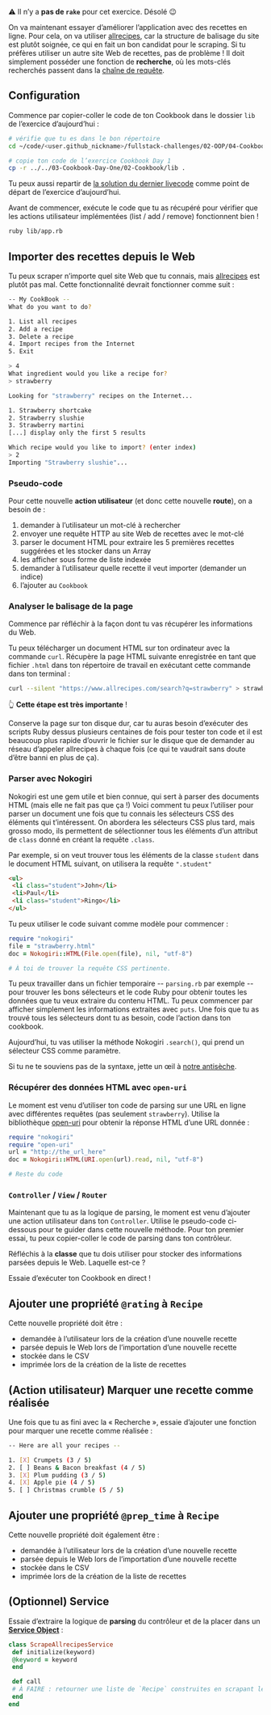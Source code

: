⚠️ Il n’y a **pas de `rake`** pour cet exercice. Désolé 😉

On va maintenant essayer d’améliorer l’application avec des recettes en ligne. Pour cela, on va utiliser [allrecipes](https://www.allrecipes.com), car la structure de balisage du site est plutôt soignée, ce qui en fait un bon candidat pour le scraping. Si tu préfères utiliser un autre site Web de recettes, pas de problème ! Il doit simplement posséder une fonction de **recherche**, où les mots-clés recherchés passent dans la [chaîne de requête](https://en.wikipedia.org/wiki/Query_string).

## Configuration

Commence par copier-coller le code de ton Cookbook dans le dossier `lib` de l’exercice d’aujourd’hui :

```bash
# vérifie que tu es dans le bon répertoire
cd ~/code/<user.github_nickname>/fullstack-challenges/02-OOP/04-Cookbook-Day-Two/01-Cookbook-Advanced

# copie ton code de l’exercice Cookbook Day 1
cp -r ../../03-Cookbook-Day-One/02-Cookbook/lib .
```

Tu peux aussi repartir de [la solution du dernier livecode](https://kitt.lewagon.com/camps/<user.batch_slug>/challenges?feature=livecode&amp;path=02-OOP%2F03-Cookbook-Day-One&feature=livecode) comme point de départ de l’exercice d’aujourd’hui.

Avant de commencer, exécute le code que tu as récupéré pour vérifier que les actions utilisateur implémentées (list / add / remove) fonctionnent bien !

```bash
ruby lib/app.rb
```

## Importer des recettes depuis le Web

Tu peux scraper n’importe quel site Web que tu connais, mais [allrecipes](https://www.allrecipes.com) est plutôt pas mal. Cette fonctionnalité devrait fonctionner comme suit :

```bash
-- My CookBook --
What do you want to do?

1. List all recipes
2. Add a recipe
3. Delete a recipe
4. Import recipes from the Internet
5. Exit

> 4
What ingredient would you like a recipe for?
> strawberry

Looking for "strawberry" recipes on the Internet...

1. Strawberry shortcake
2. Strawberry slushie
3. Strawberry martini
[...] display only the first 5 results

Which recipe would you like to import? (enter index)
> 2
Importing "Strawberry slushie"...
```

### Pseudo-code

Pour cette nouvelle **action utilisateur** (et donc cette nouvelle **route**), on a besoin de :

1.  demander à l’utilisateur un mot-clé à rechercher
2.  envoyer une requête HTTP au site Web de recettes avec le mot-clé
3.  parser le document HTML pour extraire les 5 premières recettes suggérées et les stocker dans un Array
4.  les afficher sous forme de liste indexée
5.  demander à l’utilisateur quelle recette il veut importer (demander un indice)
6.  l’ajouter au `Cookbook`

### Analyser le balisage de la page

Commence par réfléchir à la façon dont tu vas récupérer les informations du Web.

Tu peux télécharger un document HTML sur ton ordinateur avec la commande `curl`. Récupère la page HTML suivante enregistrée en tant que fichier `.html` dans ton répertoire de travail en exécutant cette commande dans ton terminal :

```bash
curl --silent "https://www.allrecipes.com/search?q=strawberry" > strawberry.html
```

👆 **Cette étape est très importante** !

Conserve la page sur ton disque dur, car tu auras besoin d’exécuter des scripts Ruby dessus plusieurs centaines de fois pour tester ton code et il est beaucoup plus rapide d’ouvrir le fichier sur le disque que de demander au réseau d’appeler allrecipes à chaque fois (ce qui te vaudrait sans doute d’être banni en plus de ça).

### Parser avec Nokogiri

Nokogiri est une gem utile et bien connue, qui sert à parser des documents HTML (mais elle ne fait pas que ça !) Voici comment tu peux l’utiliser pour parser un document une fois que tu connais les sélecteurs CSS des éléments qui t’intéressent. On abordera les sélecteurs CSS plus tard, mais grosso modo, ils permettent de sélectionner tous les éléments d’un attribut de `class` donné en créant la requête `.class`.

Par exemple, si on veut trouver tous les éléments de la classe `student` dans le document HTML suivant, on utilisera la requête `".student"`

```html
<ul>
 <li class="student">John</li>
 <li>Paul</li>
 <li class="student">Ringo</li>
</ul>
```

Tu peux utiliser le code suivant comme modèle pour commencer :

```ruby
require "nokogiri"
file = "strawberry.html"
doc = Nokogiri::HTML(File.open(file), nil, "utf-8")

# À toi de trouver la requête CSS pertinente.
```

Tu peux travailler dans un fichier temporaire -- `parsing.rb` par exemple -- pour trouver les bons sélecteurs et le code Ruby pour obtenir toutes les données que tu veux extraire du contenu HTML. Tu peux commencer par afficher simplement les informations extraites avec `puts`. Une fois que tu as trouvé tous les sélecteurs dont tu as besoin, code l’action dans ton cookbook.

Aujourd’hui, tu vas utiliser la méthode Nokogiri `.search()`, qui prend un sélecteur CSS comme paramètre.

Si tu ne te souviens pas de la syntaxe, jette un œil à [notre antisèche](https://kitt.lewagon.com/knowledge/cheatsheets/nokogiri).

### Récupérer des données HTML avec `open-uri`

Le moment est venu d’utiliser ton code de parsing sur une URL en ligne avec différentes requêtes (pas seulement `strawberry`). Utilise la bibliothèque [open-uri](http://www.ruby-doc.org/stdlib/libdoc/open-uri/rdoc/OpenURI.html) pour obtenir la réponse HTML d’une URL donnée :

```ruby
require "nokogiri"
require "open-uri"
url = "http://the_url_here"
doc = Nokogiri::HTML(URI.open(url).read, nil, "utf-8")

# Reste du code
```

### `Controller` / `View` / `Router`

Maintenant que tu as la logique de parsing, le moment est venu d’ajouter une action utilisateur dans ton `Controller`. Utilise le pseudo-code ci-dessous pour te guider dans cette nouvelle méthode. Pour ton premier essai, tu peux copier-coller le code de parsing dans ton contrôleur.

Réfléchis à la **classe** que tu dois utiliser pour stocker des informations parsées depuis le Web. Laquelle est-ce ?

Essaie d’exécuter ton Cookbook en direct !

## Ajouter une propriété `@rating` à `Recipe`

Cette nouvelle propriété doit être :
- demandée à l’utilisateur lors de la création d’une nouvelle recette
- parsée depuis le Web lors de l’importation d’une nouvelle recette
- stockée dans le CSV
- imprimée lors de la création de la liste de recettes

## (Action utilisateur) Marquer une recette comme réalisée

Une fois que tu as fini avec la « Recherche », essaie d’ajouter une fonction pour marquer une recette comme réalisée :

```bash
-- Here are all your recipes --

1. [X] Crumpets (3 / 5)
2. [ ] Beans & Bacon breakfast (4 / 5)
3. [X] Plum pudding (3 / 5)
4. [X] Apple pie (4 / 5)
5. [ ] Christmas crumble (5 / 5)
```

## Ajouter une propriété `@prep_time` à `Recipe`

Cette nouvelle propriété doit également être :
- demandée à l’utilisateur lors de la création d’une nouvelle recette
- parsée depuis le Web lors de l’importation d’une nouvelle recette
- stockée dans le CSV
- imprimée lors de la création de la liste de recettes

## (Optionnel) Service

Essaie d’extraire la logique de **parsing** du contrôleur et de la placer dans un [**Service Object**](https://www.toptal.com/ruby-on-rails/rails-service-objects-tutorial) :

```ruby
class ScrapeAllrecipesService
 def initialize(keyword)
 @keyword = keyword
 end

 def call
 # À FAIRE : retourner une liste de `Recipe` construites en scrapant le Web.
 end
end
```
